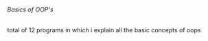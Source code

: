 <h6 style="color:blue, font: no-movement"> Basics of OOP's </h6>
<p style="color: white , font-size: 20px"> total of 12 programs in which i explain all the basic concepts of oops </p>